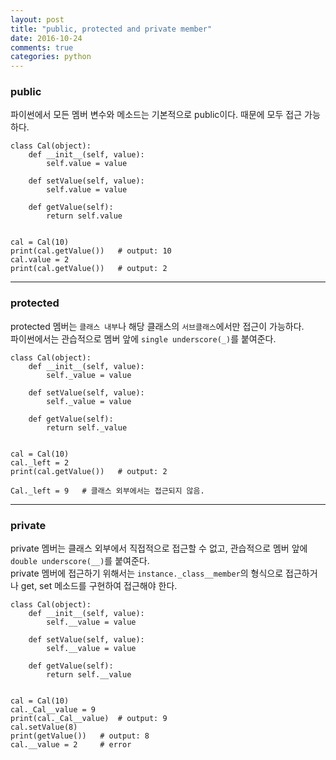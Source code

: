 ```yaml
---
layout: post
title: "public, protected and private member"
date: 2016-10-24
comments: true
categories: python
---
```


### public 

파이썬에서 모든 멤버 변수와 메소드는 기본적으로 public이다. 때문에 모두 접근 가능하다.

```{.python}
class Cal(object):
    def __init__(self, value):
        self.value = value
	
    def setValue(self, value):
    	self.value = value
    
    def getValue(self):
        return self.value


cal = Cal(10)
print(cal.getValue())	# output: 10
cal.value = 2
print(cal.getValue())	# output: 2

```

-----

### protected

protected 멤버는 `클래스 내부`나 해당 클래스의 `서브클래스`에서만 접근이 가능하다.  
파이썬에서는 관습적으로 멤버 앞에 `single underscore(_)`를 붙여준다.

```{.python}
class Cal(object):
    def __init__(self, value):
        self._value = value
	
    def setValue(self, value):
    	self._value = value
    
    def getValue(self):
        return self._value


cal = Cal(10)
cal._left = 2
print(cal.getValue())	# output: 2

Cal._left = 9	# 클래스 외부에서는 접근되지 않음.

```

-----

### private

private 멤버는 클래스 외부에서 직접적으로 접근할 수 없고, 관습적으로 멤버 앞에 `double underscore(__)`를 붙여준다.  
private 멤버에 접근하기 위해서는 `instance._class__member`의 형식으로 접근하거나 get, set 메소드를 구현하여 접근해야 한다.  


```{.python}
class Cal(object):
    def __init__(self, value):
        self.__value = value
	
    def setValue(self, value):
    	self.__value = value
    
    def getValue(self):
        return self.__value


cal = Cal(10)
cal._Cal__value = 9
print(cal._Cal__value)	# output: 9
cal.setValue(8)
print(getValue())	# output: 8
cal.__value = 2		# error
```